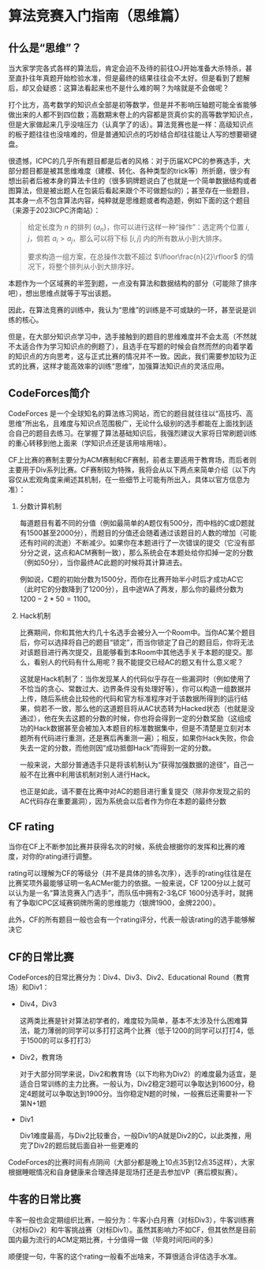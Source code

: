 # 算法竞赛入门指南（思维篇）

## 什么是“思维”？

当大家学完各式各样的算法后，肯定会迫不及待的前往OJ开始准备大杀特杀，甚至直扑往年真题开始检验水准，但是最终的结果往往会不太好。但是看到了题解后，却又会疑惑：这算法看起来也不是什么难的啊？为啥就是不会做呢？

打个比方，高考数学的知识点全部是初等数学，但是并不影响压轴题可能全省能够做出来的人都不到四位数；高数期末卷上的内容都是货真价实的高等数学知识点，但是大家做起来几乎没啥压力（认真学了的话）。算法竞赛也是一样：高级知识点的板子题往往也没啥难的，但是普通知识点的巧妙结合却往往能让人写的想要砸键盘。

很遗憾，ICPC的几乎所有题目都是后者的风格：对于历届XCPC的参赛选手，大部分题目都是被其思维难度（建模、转化、各种类型的trick等）所折磨，很少有想出前者后被本身的算法卡住的（很多铜牌题说白了也就是一个简单数据结构或者图算法，但是被出题人在包装后看起来跟个不可做题似的）；甚至存在一些题目，其本身一点不包含算法内容，纯粹就是思维题或者构造题，例如下面的这个题目（来源于2023ICPC济南站）：

> 给定长度为 $n$ 的排列 $\{a_n\}$，你可以进行这样一种“操作”：选定两个位置 $i,j$，倘若 $a_i>a_j$，那么可以将下标 $[i,j]$ 内的所有数从小到大排序。
>
> 要求构造一组方案，在总操作次数不超过 $\lfloor\frac{n}{2}\rfloor$ 的情况下，将整个排列从小到大排序好。

本题作为一个区域赛的半签到题，一点没有算法和数据结构的部分（可能除了排序吧），想出思维点就等于写出该题。

因此，在算法竞赛的训练中，我认为“思维”的训练是不可或缺的一环，甚至说是训练的核心。

但是，在大部分知识点学习中，选手接触到的题目的思维难度并不会太高（不然就不太适合作为学习知识点的例题了），且选手在写题的时候会自然而然的向着学着的知识点的方向思考，这与正式比赛的情况并不一致。因此，我们需要参加较为正式的比赛，这样才能高效率的训练“思维”，加强算法知识点的灵活应用。

## CodeForces简介

CodeForces 是一个全球知名的算法练习网站，而它的题目就往往以“高技巧、高思维”所出名，且难度与知识点范围极广，无论什么级别的选手都能在上面找到适合自己的题目去练习。在掌握了算法基础知识后，我强烈建议大家将日常刷题训练的重心转移到他上面来（学知识点还是该用啥用啥）。

CF上比赛的赛制主要分为ACM赛制和CF赛制，前者主要适用于教育场，而后者则主要用于Div系列比赛。CF赛制较为特殊，我将会从以下两点来简单介绍（以下内容仅从宏观角度来阐述其机制，在一些细节上可能有所出入，具体以官方信息为准）：

1. 分数计算机制

   每道题目有着不同的分值（例如最简单的A题仅有500分，而中档的C或D题就有1500甚至2000分），而题目的分值还会随着通过该题目的人数的增加（可能还有时间的流逝）不断减少。如果你在本题进行了一次错误的提交（它没有部分分之说，这点和ACM赛制一致），那么系统会在本题处给你扣掉一定的分数（例如50分），当你最终AC此题的时候将其计算进去。

   例如说，C题的初始分数为1500分，而你在比赛开始半小时后才成功AC它（此时它的分数降到了1200分），且中途WA了两发，那么你的最终分数为 $1200-2*50=1100$。

2. Hack机制

   比赛期间，你和其他大约几十名选手会被分入一个Room中。当你AC某个题目后，你可以选择将自己的题目“锁定”，而当你锁定了自己的题目后，你将无法对该题目进行再次提交，且能够看到本Room中其他选手关于本题的提交。那么，看别人的代码有什么用呢？我不能提交已经AC的题又有什么意义呢？

   这就是Hack机制了：当你发现某人的代码似乎存在一些漏洞时（例如使用了不恰当的贪心、常数过大、边界条件没有处理好等），你可以构造一组数据并上传，随后系统会比较他的代码和官方标准程序对于该数据所得到的运行结果，倘若不一致，那么他的这道题目将从AC状态转为Hacked状态（也就是没通过），他在失去这题的分数的时候，你也将会得到一定的分数奖励（这组成功的Hack数据甚至会被加入本题目的标准数据集中，但是不清楚是立刻对本题所有代码进行重测，还是赛后再重测一遍）；相反，如果你Hack失败，你会失去一定的分数，而他则因“成功抵御Hack”而得到一定的分数。

   一般来说，大部分普通选手只是将该机制认为“获得加强数据的途径”，自己一般不在比赛中利用该机制对别人进行Hack。

   也正是如此，请不要在比赛中对AC的题目进行重复提交（除非你发现之前的AC代码存在重要漏洞），因为系统会以后者作为你在本题的最终分数

## CF rating

当你在CF上不断参加比赛并获得名次的时候，系统会根据你的发挥和比赛的难度，对你的rating进行调整。

rating可以理解为CF的等级分（并不是具体的排名次序），选手的rating往往是在比赛奖项外最能够证明一名ACMer能力的依据。一般来说，CF 1200分以上就可以认为是一名“算法竞赛入门选手”，而队伍中拥有2-3名CF 1600分选手时，就拥有了争取ICPC区域赛铜牌所需的思维能力（银牌1900，金牌2200）。

此外，CF的所有题目一般也会有一个rating评分，代表一般该rating的选手能够解决它

## CF的日常比赛

CodeForces的日常比赛分为：Div4、Div3、Div2、Educational Round（教育场）和Div1：

* Div4，Div3

  这两类比赛是针对算法初学者的，难度较为简单，基本不太涉及什么困难算法，能力薄弱的同学可以多打打这两个比赛（低于1200的同学可以打打4，低于1500的可以多打打3）

* Div2，教育场

  对于大部分同学来说，Div2和教育场（以下均称为Div2）的难度最为适宜，是适合日常训练的主力比赛。一般认为，Div2稳定3题可以争取达到1600分，稳定4题就可以争取达到1900分。当你稳定N题的时候，一般赛后还需要补一下第N+1题

* Div1

  Div1难度最高，与Div2比较重合，一般Div1的A就是Div2的C，以此类推，用完了Div2的题后就后面自补一些更难的

CodeForces的比赛时间有点阴间（大部分都是晚上10点35到12点35这样），大家根据睡眠情况和自身健康来合理选择是现场打还是去参加VP（赛后模拟赛）。

## 牛客的日常比赛

牛客一般也会定期组织比赛，一般分为：牛客小白月赛（对标Div3），牛客训练赛（对标Div2）和牛客挑战赛（对标Div1）。虽然其影响力不如CF，但其依然是目前国内最为流行的ACM定期比赛，十分值得一做（毕竟时间阳间的多）

顺便提一句，牛客的这个rating一般看不出啥来，不算很适合评估选手水准。